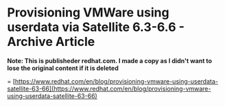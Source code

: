 # Provisioning VMWare using userdata via Satellite 6.3-6.6 - Archive Article

**Note: This is publisheder redhat.com.  I made a copy as I didn't want to lose the original content if it is deleted**

= [https://www.redhat.com/en/blog/provisioning-vmware-using-userdata-satellite-63-66](https://www.redhat.com/en/blog/provisioning-vmware-using-userdata-satellite-63-66)
